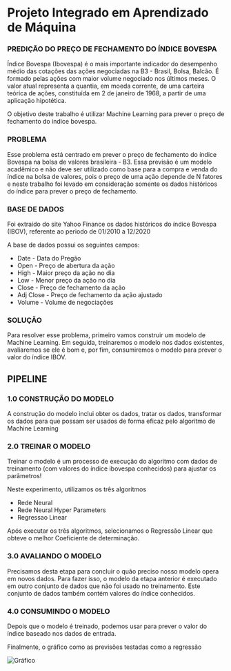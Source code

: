 # Projeto Integrado em Aprendizado de Máquina

### PREDIÇÃO DO PREÇO DE FECHAMENTO DO ÍNDICE BOVESPA

Índice Bovespa (Ibovespa) é o mais importante indicador do desempenho médio das cotações das ações negociadas na B3 - Brasil, Bolsa, Balcão. É formado pelas ações com maior volume negociado nos últimos meses. O valor atual representa a quantia, em moeda corrente, de uma carteira teórica de ações, constituída em 2 de janeiro de 1968, a partir de uma aplicação hipotética.


O objetivo deste trabalho é utilizar Machine Learning para prever o preço de fechamento do indice bovespa.

### PROBLEMA

Esse problema está centrado em prever o preço de fechamento do índice Bovespa na bolsa de valores brasileira - B3.
Essa previsão é um modelo acadêmico e não deve ser utilizado como base para a compra e venda do índice na bolsa de valores, pois o preço de uma ação
depende de N fatores e neste trabalho foi levado em consideração somente os dados históricos do índice para prever o preço de fechamento.

### BASE DE DADOS

Foi extraido do site Yahoo Finance os dados históricos do índice Bovespa (IBOV), referente ao periodo de 01/2010 a 12/2020

A base de dados possui os seguintes campos:


<ul>
  <li>Date - Data do Pregão</li>
  <li>Open - Preço de abertura da ação</li>
  <li>High - Maior preço da ação no dia</li>
  <li>Low  - Menor preço da ação no dia </li>
  <li>Close - Preço de fechamento da ação</li>
  <li>Adj Close - Preço de fechamento da ação ajustado</li>
  <li>Volume - Volume de negociações</li>
</ul>


### SOLUÇÃO

Para resolver esse problema, primeiro vamos construir um modelo de Machine Learning. Em seguida, treinaremos o modelo nos dados existentes, avaliaremos se ele é bom e, por fim, consumiremos o modelo para prever o valor do índice IBOV.

## PIPELINE

### 1.0 CONSTRUÇÃO DO MODELO

A construção do modelo inclui obter os dados, tratar os dados, transformar os dados para que possam ser usados de forma eficaz pelo algoritmo de Machine Learning

### 2.0 TREINAR O MODELO

Treinar o modelo é um processo de execução do algoritmo com dados de treinamento (com valores do índice ibovespa conhecidos) para ajustar os parâmetros!

Neste experimento, utilizamos os três algoritmos

<ul>
  <li>Rede Neural</li>  
  <li>Rede Neural Hyper Parameters</li>
  <li>Regressao Linear</li>  
</ul>

Após executar os três algoritmos, selecionamos o Regressão Linear que obteve o melhor Coeficiente de determinação.

### 3.0 AVALIANDO O MODELO

Precisamos desta etapa para concluir o quão preciso nosso modelo opera em novos dados. Para fazer isso, o modelo da etapa anterior é executado em outro conjunto de dados que não foi usado no treinamento. Este conjunto de dados também contém valores do índice conhecidos.

### 4.0 CONSUMINDO O MODELO

Depois que o modelo é treinado, podemos usar para prever o valor do índice baseado nos dados de entrada.

Finalmente, o gráfico como as previsões testadas como a regressão

![Gráfico](https://user-images.githubusercontent.com/33094333/102024245-ac851880-3d6f-11eb-9655-d05e1281a3ad.JPG?raw=true)
